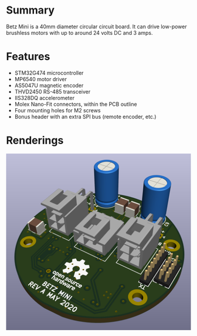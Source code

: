 # Summary

Betz Mini is a 40mm diameter circular circuit board. It can drive low-power
brushless motors with up to around 24 volts DC and 3 amps.

# Features

 * STM32G474 microcontroller
 * MP6540 motor driver
 * AS5047U magnetic encoder
 * THVD2450 RS-485 transceiver
 * IIS328DQ accelerometer
 * Molex Nano-Fit connectors, within the PCB outline
 * Four mounting holes for M2 screws
 * Bonus header with an extra SPI bus (remote encoder, etc.)

# Renderings

![](top_diag_front.png)
